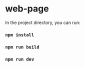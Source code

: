 # web-page
In the project directory, you can run:

### `npm install`

### `npm run build`

### `npm run dev`
